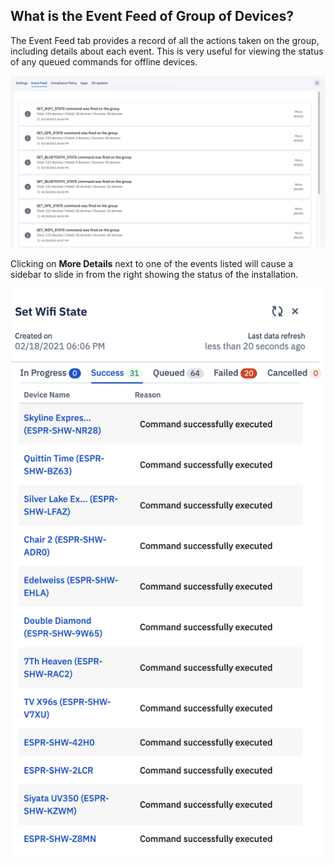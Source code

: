 ## What is the Event Feed of Group of Devices?

  

The Event Feed tab provides a record of all the actions taken on the group, including details about each event. This is very useful for viewing the status of any queued commands for offline devices.

![](./images/groupfeed/36_DeviceGroup_Manage_Event_feed.png)

Clicking on **More Details** next to one of the events listed will cause a sidebar to slide in from the right showing the status of the installation.

![](./images/groupfeed/37_DeviceGroup_Manage_Event_feed_More_details.png)